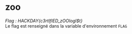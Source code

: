 # zoo

_Flag : HACKDAY{c3rtIfIED_zOOlogI$t}_\
Le flag est renseigné dans la variable d'environnement `FLAG`
